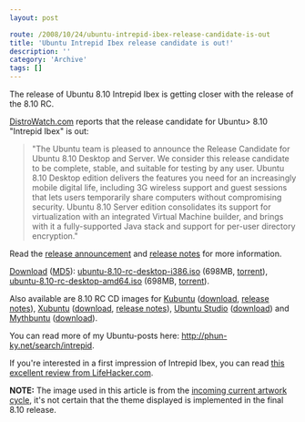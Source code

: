 ```yaml
---
layout: post

route: /2008/10/24/ubuntu-intrepid-ibex-release-candidate-is-out
title: 'Ubuntu Intrepid Ibex release candidate is out!'
description: ''
category: 'Archive'
tags: []
---
```


The release of Ubuntu 8.10 Intrepid Ibex is getting closer with the release of
the 8.10 RC.

<a class="ph" target="_blank" rel="noopener noreferrer" href="http://distrowatch.com/table.php?distribution=ubuntu">DistroWatch.com</a>
reports that the release candidate for Ubuntu> 8.10
"Intrepid Ibex" is out:

> "The Ubuntu team is pleased to announce the Release Candidate for Ubuntu 8.10 Desktop and Server. We consider this release candidate to be complete, stable, and suitable for testing by any user. Ubuntu 8.10 Desktop edition delivers the features you need for an increasingly mobile digital life, including 3G wireless support and guest sessions that lets users temporarily share computers without compromising security. Ubuntu 8.10 Server edition consolidates its support for virtualization with an integrated Virtual Machine builder, and brings with it a fully-supported Java stack and support for per-user directory encryption."


Read the
<a class="ph" target="_blank" rel="noopener noreferrer" href="https://lists.ubuntu.com/archives/ubuntu-announce/2008-October/000115.html">release
announcement</a> and
<a class="ph" target="_blank" rel="noopener noreferrer" href="http://www.ubuntu.com/getubuntu/releasenotes/810">release
notes</a> for more information.

<a class="ph" target="_blank" rel="noopener noreferrer" href="http://www.ubuntu.com/testing/intrepid/beta">Download</a>
(<a class="ph" target="_blank" rel="noopener noreferrer" href="http://releases.ubuntu.com/8.10/MD5SUMS">MD5</a>):
<a class="ph" target="_blank" rel="noopener noreferrer" href="http://mirror.anl.gov/pub/ubuntu-iso/CDs/8.10/ubuntu-8.10-rc-desktop-i386.iso">ubuntu-8.10-rc-desktop-i386.iso</a>
(698MB,
<a class="ph" target="_blank" rel="noopener noreferrer" href="http://releases.ubuntu.com/8.10/ubuntu-8.10-rc-desktop-i386.iso.torrent">torrent</a>),
<a class="ph" target="_blank" rel="noopener noreferrer" href="http://ubuntu.media.mit.edu/ubuntu-releases/8.10/ubuntu-8.10-rc-desktop-amd64.iso">ubuntu-8.10-rc-desktop-amd64.iso</a>
(698MB,
<a class="ph" target="_blank" rel="noopener noreferrer" href="http://releases.ubuntu.com/8.10/ubuntu-8.10-rc-desktop-amd64.iso.torrent">torrent</a>).

Also available are 8.10 RC CD images for <a href="kubuntu">Kubuntu</a>
(<a class="ph" target="_blank" rel="noopener noreferrer" href="http://releases.ubuntu.com/releases/kubuntu/8.10">download</a>,
<a class="ph" target="_blank" rel="noopener noreferrer" href="https://wiki.kubuntu.org/IntrepidIbex/RC/Kubuntu">release
notes</a>), <a href="xubuntu">Xubuntu</a>
(<a class="ph" target="_blank" rel="noopener noreferrer" href="http://cdimage.ubuntu.com/xubuntu/releases/8.10/rc">download</a>,
<a class="ph" target="_blank" rel="noopener noreferrer" href="https://wiki.ubuntu.com/IntrepidIbex/RC/Xubuntu">release
notes</a>), <a href="ubuntustudio">Ubuntu Studio</a>
(<a class="ph" target="_blank" rel="noopener noreferrer" href="http://cdimage.ubuntu.com/ubuntustudio/releases/8.10/rc">download</a>)
and <a href="mythbuntu">Mythbuntu</a>
(<a class="ph" target="_blank" rel="noopener noreferrer" href="http://cdimage.ubuntu.com/mythbuntu/releases/8.10/rc">download</a>).

You can read more of my Ubuntu-posts here:
<a class="ph" target="_blank" rel="noopener noreferrer" href="http://phun-ky.net/search/intrepid">http://phun-ky.net/search/intrepid</a>.

If you're interested in a first impression of Intrepid Ibex, you can read
<a class="ph" target="_blank" rel="noopener noreferrer" href="http://lifehacker.com/5058730/first-look-at-ubuntu-810-intrepid-ibex-beta">this
excellent review from LifeHacker.com</a>.

<strong class="ph">NOTE:</strong> The image used in this article is from the
<a class="ph" target="_blank" rel="noopener noreferrer" href="https://wiki.ubuntu.com/Artwork/Incoming/Intrepid">incoming
current artwork cycle</a>, it's not certain that the theme displayed is
implemented in the final 8.10 release.
